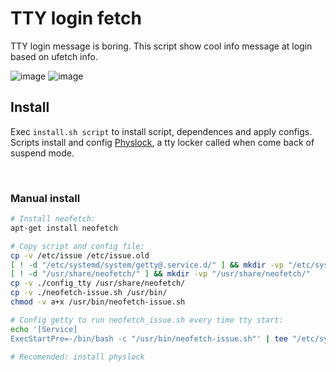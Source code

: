 # TTY login fetch
TTY login message is boring. This script show cool info message at login based on ufetch info.

![image](https://user-images.githubusercontent.com/32820131/80919528-ae631400-8d6a-11ea-9898-d51c80ce1250.png)
![image](https://user-images.githubusercontent.com/32820131/80919527-adca7d80-8d6a-11ea-9e7b-7a7519453d6c.png)

## Install
Exec `install.sh script` to install script, dependences and apply configs. Scripts install and config [Physlock](https://github.com/muennich/physlock), a tty locker called when come back of suspend mode.

&nbsp; 
### Manual install
```bash
# Install neofetch:
apt-get install neofetch

# Copy script and config file:
cp -v /etc/issue /etc/issue.old
[ ! -d "/etc/systemd/system/getty@.service.d/" ] && mkdir -vp "/etc/systemd/system/getty@.service.d/"
[ ! -d "/usr/share/neofetch/" ] && mkdir -vp "/usr/share/neofetch/"
cp -v ./config_tty /usr/share/neofetch/
cp -v ./neofetch-issue.sh /usr/bin/
chmod -v a+x /usr/bin/neofetch-issue.sh

# Config getty to run neofetch_issue.sh every time tty start:
echo '[Service]
ExecStartPre=-/bin/bash -c "/usr/bin/neofetch-issue.sh"' | tee "/etc/systemd/system/getty@.service.d/override.conf"

# Recomended: install physlock
```
